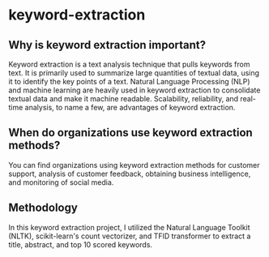 # keyword-extraction

## Why is keyword extraction important?

Keyword extraction is a text analysis technique that pulls keywords from text. It is primarily used to summarize large quantities of textual data, using it to identify the key points of a text. Natural Language Processing (NLP) and  machine learning are heavily used in keyword extraction to consolidate textual data and make it machine readable. Scalability, reliability, and real-time analysis, to name a few, are advantages of keyword extraction.

## When do organizations use keyword extraction methods?

You can find organizations using keyword extraction methods for customer support, analysis of customer feedback, obtaining business intelligence, and monitoring of social media.

## Methodology

In this keyword extraction project, I utilized the Natural Language Toolkit (NLTK), scikit-learn's count vectorizer, and TFID transformer to extract a title, abstract, and top 10 scored keywords.    
